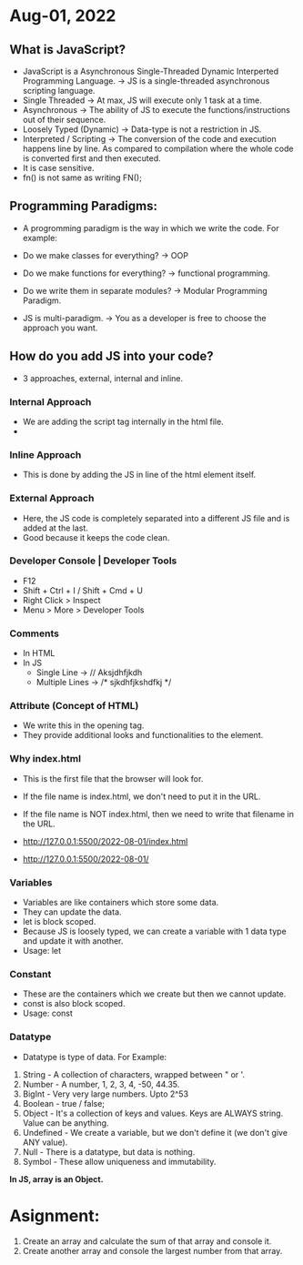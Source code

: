 # Aug-01, 2022

## What is JavaScript?
- JavaScript is a Asynchronous Single-Threaded Dynamic Interperted Programming Language.
-> JS is a single-threaded asynchronous scripting language.
- Single Threaded -> At max, JS will execute only 1 task at a time.
- Asynchronous -> The ability of JS to execute the functions/instructions out of their sequence.
- Loosely Typed (Dynamic) -> Data-type is not a restriction in JS.
- Interpreted / Scripting -> The conversion of the code and execution happens line by line. As compared to compilation where the whole code is converted first and then executed.
- It is case sensitive.
- fn() is not same as writing FN();

## Programming Paradigms:
- A progromming paradigm is the way in which we write the code.
For example:
- Do we make classes for everything? -> OOP
- Do we make functions for everything? -> functional programming.
- Do we write them in separate modules? -> Modular Programming Paradigm.

- JS is multi-paradigm. -> You as a developer is free to choose the approach you want.

## How do you add JS into your code?
- 3 approaches, external, internal and inline.

### Internal Approach
- We are adding the script tag internally in the html file.
- <script></script>

### Inline Approach
- This is done by adding the JS in line of the html element itself.

### External Approach
- Here, the JS code is completely separated into a different JS file and is added at the last.
- Good because it keeps the code clean.

### Developer Console | Developer Tools
- F12
- Shift + Ctrl + I / Shift + Cmd + U
- Right Click > Inspect
- Menu > More > Developer Tools

### Comments
- In HTML <!-- -->
- In JS
  - Single Line    -> // Aksjdhfjkdh
  - Multiple Lines -> /* sjkdhfjkshdfkj */

### Attribute (Concept of HTML)
- We write this in the opening tag.
- They provide additional looks and functionalities to the element.

### Why index.html
- This is the first file that the browser will look for.
- If the file name is index.html, we don't need to put it in the URL.
- If the file name is NOT index.html, then we need to write that filename in the URL.

- http://127.0.0.1:5500/2022-08-01/index.html
- http://127.0.0.1:5500/2022-08-01/


### Variables
- Variables are like containers which store some data.
- They can update the data.
- let is block scoped.
- Because JS is loosely typed, we can create a variable with 1 data type and update it with another.
- Usage: let <name>

### Constant
- These are the containers which we create but then we cannot update.
- const is also block scoped.
- Usage: const <name>

### Datatype
- Datatype is type of data. For Example:
1. String - A collection of characters, wrapped between " or '.
2. Number - A number, 1, 2, 3, 4, -50, 44.35.
3. BigInt - Very very large numbers. Upto 2^53
4. Boolean - true / false;
5. Object - It's a collection of keys and values. Keys are ALWAYS string. Value can be anything.
6. Undefined - We create a variable, but we don't define it (we don't give ANY value).
7. Null - There is a datatype, but data is nothing.
8. Symbol - These allow uniqueness and immutability.

**In JS, array is an Object.**


# Asignment:
1. Create an array and calculate the sum of that array and console it.
2. Create another array and console the largest number from that array.
